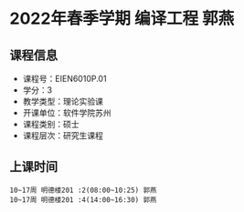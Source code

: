 # 2022年春季学期 编译工程 郭燕






## 课程信息

- 课程号：EIEN6010P.01
- 学分：3
- 教学类型：理论实验课
- 开课单位：软件学院苏州
- 课程类别：硕士
- 课程层次：研究生课程

## 上课时间

```
10~17周 明德楼201 :2(08:00~10:25) 郭燕
10~17周 明德楼201 :4(14:00~16:30) 郭燕
```

